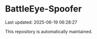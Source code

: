 # BattleEye-Spoofer

Last updated: 2025-06-19 06:28:27

This repository is automatically maintained.
